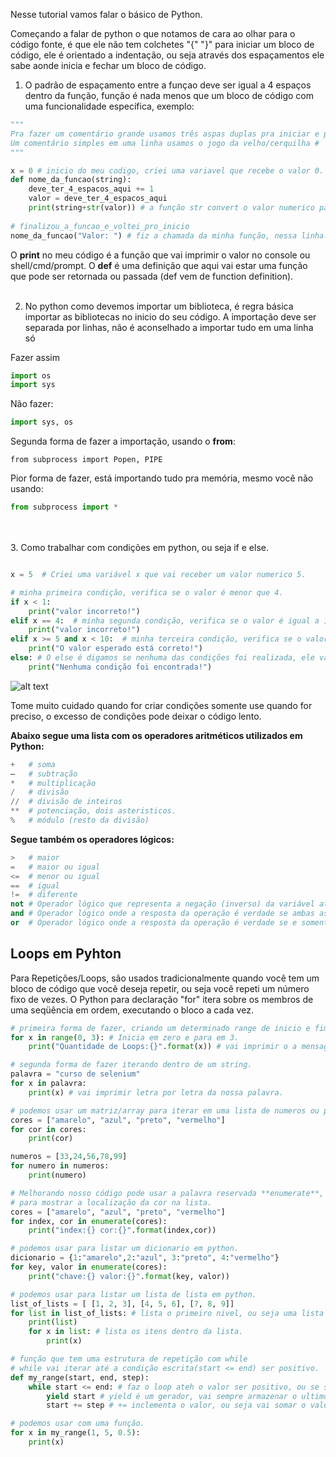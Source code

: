 

Nesse tutorial vamos falar o básico de Python.

Começando a falar de python o que notamos de cara ao olhar para o código fonte, é que ele não tem colchetes "{" "}" para iniciar um bloco de código, ele é orientado a indentação, ou seja através dos espaçamentos ele sabe aonde inicia e fechar um bloco de código.

1. O padrão de espaçamento entre a funçao deve ser igual a 4 espaços dentro da função, função é nada menos que um bloco de código com uma funcionalidade específica, exemplo:
```python
"""
Pra fazer um comentário grande usamos três aspas duplas pra iniciar e pra fechar três aspas duplas.
Um comentário simples em uma linha usamos o jogo da velho/cerquilha #
"""

x = 0 # inicio do meu codigo, criei uma variavel que recebe o valor 0.
def nome_da_funcao(string):
    deve_ter_4_espacos_aqui += 1
    valor = deve_ter_4_espacos_aqui
    print(string+str(valor)) # a função str convert o valor numerico para string/texto.
    
# finalizou_a_funcao_e_voltei_pro_inicio
nome_da_funcao("Valor: ") # fiz a chamada da minha função, nessa linha.
```
O **print** no meu código é a função que vai imprimir o valor no console ou shell/cmd/prompt.
O **def** é uma definição que aqui vai estar uma função que pode ser retornada ou passada (def vem de function definition).
<br><br>

2. No python como devemos importar um biblioteca, é regra básica importar as bibliotecas no inicio do seu código. A importação deve ser separada por linhas, não é aconselhado a importar tudo em uma linha só

Fazer assim
```python
import os
import sys
```

Não fazer:  
```python
import sys, os
```

Segunda forma de fazer a importação, usando o **from**: 
```python:
from subprocess import Popen, PIPE
```
Pior forma de fazer, está importando tudo pra memória, mesmo você não usando:  
```python
from subprocess import *
```
<br><br>
3. Como trabalhar com condições em python, ou seja if e else.

```python

x = 5  # Criei uma variável x que vai receber um valor numerico 5.

# minha primeira condição, verifica se o valor é menor que 4.
if x < 1:
    print("valor incorreto!")
elif x == 4:  # minha segunda condição, verifica se o valor é igual a 1.
    print("valor incorreto!")
elif x >= 5 and x < 10:  # minha terceira condição, verifica se o valor é maior e igual a 5 e menor que 10.
    print("O valor esperado está correto!")
else: # O else é digamos se nenhuma das condições foi realizada, ele vai entrar nesse bloco de código.
    print("Nenhuma condição foi encontrada!")
```   
![alt text](http://diwo.bq.com/wp-content/uploads/2015/10/ifelse.png "Condição IF ELSE")

Tome muito cuidado quando for criar condições somente use quando for preciso, o excesso de condições pode deixar o código lento.

**Abaixo segue uma lista com os operadores aritméticos utilizados em Python:**

```python
+   # soma
–   # subtração
*   # multiplicação
/   # divisão
//  # divisão de inteiros
**  # potenciação, dois asteristicos.
%   # módulo (resto da divisão)
```

**Segue também os operadores lógicos:**
```python
>   # maior
=   # maior ou igual
<=  # menor ou igual
==  # igual
!=  # diferente
not # Operador lógico que representa a negação (inverso) da variável atual. Se ela for verdade, torna-se falsa, e vice-versa.
and # Operador lógico onde a resposta da operação é verdade se ambas as variáveis de entrada forem verdade.
or  # Operador lógico onde a resposta da operação é verdade se e somente se pelo menos uma das variáveis de entrada for verdade.
```

## Loops em Pyhton
Para Repetições/Loops, são usados tradicionalmente quando você tem um bloco de código que você deseja repetir, ou seja você repeti um número fixo de vezes. O Python para declaração "for" itera sobre os membros de uma seqüência em ordem, executando o bloco a cada vez. 

```python
# primeira forma de fazer, criando um determinado range de inicio e fim.
for x in range(0, 3): # Inicia em zero e para em 3.
    print("Quantidade de Loops:{}".format(x)) # vai imprimir o a mensagem três vezes.

# segunda forma de fazer iterando dentro de um string.
palavra = "curso de selenium"
for x in palavra:
    print(x) # vai imprimir letra por letra da nossa palavra.

# podemos usar um matriz/array para iterar em uma lista de numeros ou palavras.
cores = ["amarelo", "azul", "preto", "vermelho"]
for cor in cores:
    print(cor)

numeros = [33,24,56,78,99]
for numero in numeros:
    print(numero)

# Melhorando nosso código pode usar a palavra reservada **enumerate**,
# para mostrar a localização da cor na lista.
cores = ["amarelo", "azul", "preto", "vermelho"]
for index, cor in enumerate(cores):
    print("index:{} cor:{}".format(index,cor))

# podemos usar para listar um dicionario em python.
dicionario = {1:"amarelo",2:"azul", 3:"preto", 4:"vermelho"}
for key, valor in enumerate(cores):
    print("chave:{} valor:{}".format(key, valor))

# podemos usar para listar um lista de lista em python.
list_of_lists = [ [1, 2, 3], [4, 5, 6], [7, 8, 9]]
for list in list_of_lists: # lista o primeiro nivel, ou seja uma lista inteira.
    print(list)
    for x in list: # lista os itens dentro da lista.
        print(x)

# função que tem uma estrutura de repetição com while
# while vai iterar até a condição escrita(start <= end) ser positivo.
def my_range(start, end, step):
    while start <= end: # faz o loop ateh o valor ser positivo, ou se seja "start <= end" condição encontrada.
        yield start # yield é um gerador, vai sempre armazenar o ultimo valor e envia para o for.
        start += step # += inclementa o valor, ou seja vai somar o valor de step, igual a "start=start+step".

# podemos usar com uma função.
for x in my_range(1, 5, 0.5):
    print(x)
 ```

